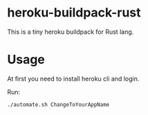 # heroku-buildpack-rust

This is a tiny heroku buildpack for Rust lang.

# Usage

At first you need to install heroku cli and login.

Run:

`./automate.sh ChangeToYourAppName`
